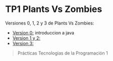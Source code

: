 # **TP1 Plants Vs Zombies**
Versiones 0, 1, 2 y 3 de Plants Vs Zombies:
- [Version 0:](https://github.com/Tuuturuturuu/PlantsVsZombies/tree/main/Pr00) introduccion a java
- [Version 1 y 2:](https://github.com/Tuuturuturuu/PlantsVsZombies/tree/main/Pr02) 
- [Version 3:](https://github.com/Tuuturuturuu/PlantsVsZombies/tree/main/Pr03) 

> Prácticas Tecnologias de la Programación 1





